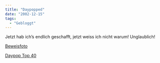 ```yaml
---
title: "Daypopped"
date: "2002-12-15"
tags:
  - "Gebloggt"
---
```


Jetzt hab ich’s endlich geschafft, jetzt weiss ich nicht warum! Unglaublich!

[Beweisfoto](https://web.archive.org/web/20040704093940/http://www.couchblog.de/couchblog/archives/daypop151202.php)

[Daypop Top 40](https://web.archive.org/web/20040704093940/http://www.daypop.com/top/)
